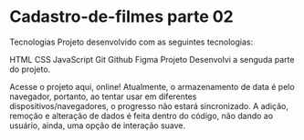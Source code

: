 # Cadastro-de-filmes parte 02
Tecnologias
Projeto desenvolvido com as seguintes tecnologias:

HTML
CSS
JavaScript
Git
Github
Figma
Projeto
Desenvolvi a senguda parte do projeto.

Acesse o projeto aqui, online!
Atualmente, o armazenamento de data é pelo navegador, portanto, ao tentar usar em diferentes dispositivos/navegadores, o progresso não estará sincronizado. A adição, remoção e alteração de dados é feita dentro do código, não dando ao usuário, ainda, uma opção de interação suave.

